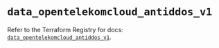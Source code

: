 # `data_opentelekomcloud_antiddos_v1`

Refer to the Terraform Registry for docs: [`data_opentelekomcloud_antiddos_v1`](https://registry.terraform.io/providers/opentelekomcloud/opentelekomcloud/1.36.34/docs/data-sources/antiddos_v1).
